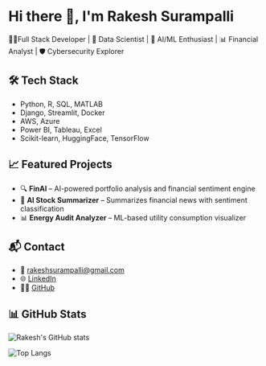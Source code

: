 # Hi there 👋, I'm Rakesh Surampalli
👨‍💻Full Stack Developer | 🚀 Data Scientist | 🧠 AI/ML Enthusiast | 📊 Financial Analyst | 🛡️ Cybersecurity Explorer

## 🛠️ Tech Stack
- Python, R, SQL, MATLAB  
- Django, Streamlit, Docker  
- AWS, Azure  
- Power BI, Tableau, Excel  
- Scikit-learn, HuggingFace, TensorFlow  

## 📈 Featured Projects
- 🔍 **FinAI** – AI-powered portfolio analysis and financial sentiment engine  
- 🤖 **AI Stock Summarizer** – Summarizes financial news with sentiment classification  
- 📊 **Energy Audit Analyzer** – ML-based utility consumption visualizer

## 📬 Contact
- 📧 rakeshsurampalli@gmail.com  
- 🌐 [LinkedIn](https://www.linkedin.com/in/rakeshsurampalli27/)  
- 🧑‍💻 [GitHub](https://github.com/rakeshsurampalli)  

## 📊 GitHub Stats

![Rakesh's GitHub stats](https://github-readme-stats.vercel.app/api?username=rakeshsurampalli&show_icons=true&theme=tokyonight)

![Top Langs](https://github-readme-stats.vercel.app/api/top-langs/?username=rakeshsurampalli&layout=compact&theme=tokyonight)




